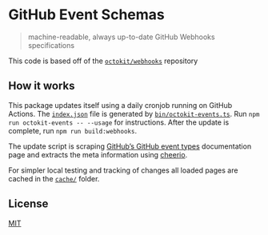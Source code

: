 # GitHub Event Schemas

> machine-readable, always up-to-date GitHub Webhooks specifications

This code is based off of the [`octokit/webhooks`](https://github.com/octokit/webhooks) repository

## How it works

This package updates itself using a daily cronjob running on GitHub Actions. The
[`index.json`](index.json) file is generated by
[`bin/octokit-events.ts`](bin/octokit-events.ts). Run
`npm run octokit-events -- --usage` for instructions. After the update is
complete, run `npm run build:webhooks`.

The update script is scraping
[GitHub’s GitHub event types](https://docs.github.com/en/free-pro-team@latest/developers/webhooks-and-events/github-event-types)
documentation page and extracts the meta information using
[cheerio](https://www.npmjs.com/package/cheerio).

For simpler local testing and tracking of changes all loaded pages are cached in
the [`cache/`](cache/) folder.

## License

[MIT](LICENSE.md)
